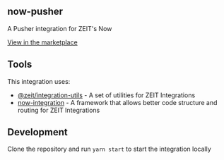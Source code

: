 ## now-pusher

A Pusher integration for ZEIT's Now

[View in the marketplace](https://zeit.co/integrations/pusher)

## Tools

This integration uses:
- [@zeit/integration-utils](https://github.com/zeit/integration-utils) - A set of utilities for ZEIT Integrations
- [now-integration](https://www.npmjs.com/package/now-integration) - A framework that allows better code structure and routing for ZEIT Integrations

## Development

Clone the repository and run `yarn start` to start the integration locally
